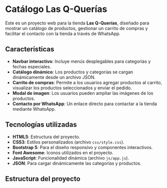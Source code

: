 # Catálogo Las Q-Querías

Este es un proyecto web para la tienda **Las Q-Querías**, diseñado para mostrar un catálogo de productos, gestionar un carrito de compras y facilitar el contacto con la tienda a través de WhatsApp.

## Características

- **Navbar interactivo**: Incluye menús desplegables para categorías y fechas especiales.
- **Catálogo dinámico**: Los productos y categorías se cargan dinámicamente desde un archivo JSON.
- **Carrito de compras**: Permite a los usuarios agregar productos al carrito, visualizar los productos seleccionados y enviar el pedido.
- **Modal de imagen**: Los usuarios pueden ampliar las imágenes de los productos.
- **Contacto por WhatsApp**: Un enlace directo para contactar a la tienda mediante WhatsApp.

## Tecnologías utilizadas

- **HTML5**: Estructura del proyecto.
- **CSS3**: Estilos personalizados (archivo `css/style.css`).
- **Bootstrap 5**: Para el diseño responsivo y componentes interactivos.
- **Font Awesome**: Iconos utilizados en el proyecto.
- **JavaScript**: Funcionalidad dinámica (archivo `js/app.js`).
- **JSON**: Para cargar dinámicamente las categorías y productos.

## Estructura del proyecto
